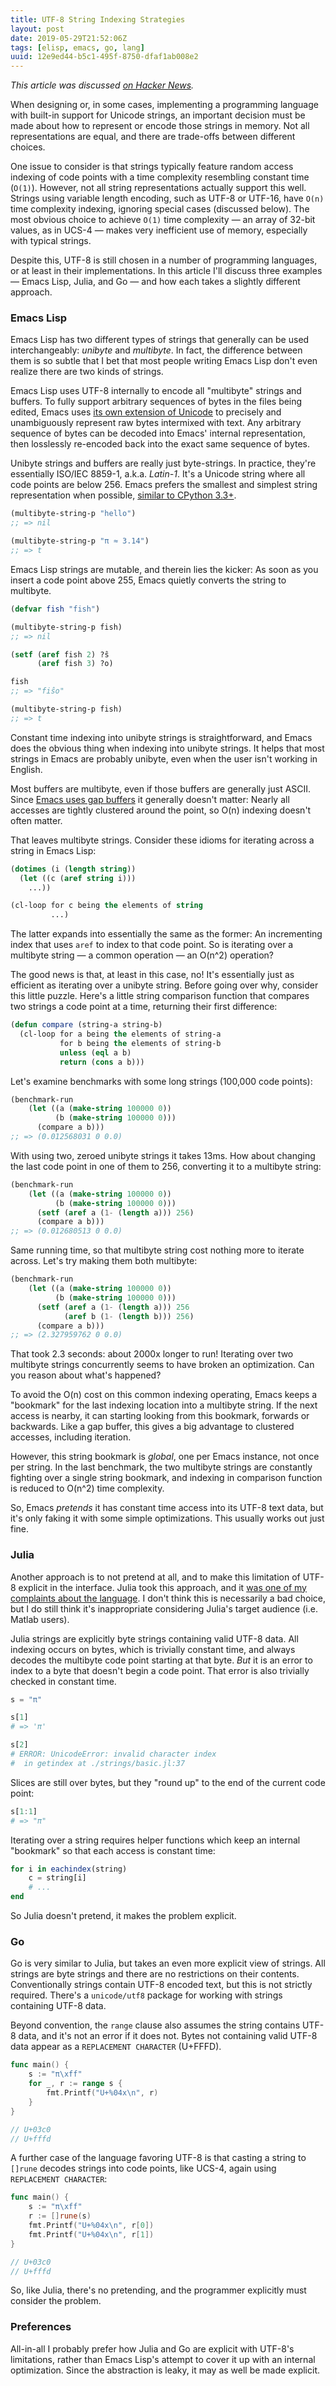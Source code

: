 ```yaml
---
title: UTF-8 String Indexing Strategies
layout: post
date: 2019-05-29T21:52:06Z
tags: [elisp, emacs, go, lang]
uuid: 12e9ed44-b5c1-495f-8750-dfaf1ab008e2
---
```


*This article was discussed [on Hacker News][hn].*

When designing or, in some cases, implementing a programming language
with built-in support for Unicode strings, an important decision must be
made about how to represent or encode those strings in memory. Not all
representations are equal, and there are trade-offs between different
choices.

One issue to consider is that strings typically feature random access
indexing of code points with a time complexity resembling constant
time (`O(1)`). However, not all string representations actually
support this well. Strings using variable length encoding, such as
UTF-8 or UTF-16, have `O(n)` time complexity indexing, ignoring
special cases (discussed below). The most obvious choice to achieve
`O(1)` time complexity — an array of 32-bit values, as in UCS-4 —
makes very inefficient use of memory, especially with typical strings.

Despite this, UTF-8 is still chosen in a number of programming
languages, or at least in their implementations. In this article I'll
discuss three examples — Emacs Lisp, Julia, and Go — and how each takes a
slightly different approach.

### Emacs Lisp

Emacs Lisp has two different types of strings that generally can be used
interchangeably: *unibyte* and *multibyte*. In fact, the difference
between them is so subtle that I bet that most people writing Emacs Lisp
don't even realize there are two kinds of strings.

Emacs Lisp uses UTF-8 internally to encode all "multibyte" strings and
buffers. To fully support arbitrary sequences of bytes in the files
being edited, Emacs uses [its own extension of Unicode][ext] to
precisely and unambiguously represent raw bytes intermixed with text.
Any arbitrary sequence of bytes can be decoded into Emacs' internal
representation, then losslessly re-encoded back into the exact same
sequence of bytes.

Unibyte strings and buffers are really just byte-strings. In practice,
they're essentially ISO/IEC 8859-1, a.k.a. *Latin-1*. It's a Unicode
string where all code points are below 256. Emacs prefers the smallest
and simplest string representation when possible, [similar to CPython
3.3+][pep].

```cl
(multibyte-string-p "hello")
;; => nil

(multibyte-string-p "π ≈ 3.14")
;; => t
```

Emacs Lisp strings are mutable, and therein lies the kicker: As soon as
you insert a code point above 255, Emacs quietly converts the string to
multibyte.

```cl
(defvar fish "fish")

(multibyte-string-p fish)
;; => nil

(setf (aref fish 2) ?ŝ
      (aref fish 3) ?o)

fish
;; => "fiŝo"

(multibyte-string-p fish)
;; => t
```

Constant time indexing into unibyte strings is straightforward, and
Emacs does the obvious thing when indexing into unibyte strings. It
helps that most strings in Emacs are probably unibyte, even when the
user isn't working in English.

Most buffers are multibyte, even if those buffers are generally just
ASCII. Since [Emacs uses gap buffers][gap] it generally doesn't matter:
Nearly all accesses are tightly clustered around the point, so O(n)
indexing doesn't often matter.

That leaves multibyte strings. Consider these idioms for iterating
across a string in Emacs Lisp:

```cl
(dotimes (i (length string))
  (let ((c (aref string i)))
    ...))

(cl-loop for c being the elements of string
         ...)
```

The latter expands into essentially the same as the former: An
incrementing index that uses `aref` to index to that code point. So is
iterating over a multibyte string — a common operation — an O(n^2)
operation?

The good news is that, at least in this case, no! It's essentially just
as efficient as iterating over a unibyte string. Before going over why,
consider this little puzzle. Here's a little string comparison function
that compares two strings a code point at a time, returning their first
difference:

```cl
(defun compare (string-a string-b)
  (cl-loop for a being the elements of string-a
           for b being the elements of string-b
           unless (eql a b)
           return (cons a b)))
```

Let's examine benchmarks with some long strings (100,000 code points):

```cl
(benchmark-run
    (let ((a (make-string 100000 0))
          (b (make-string 100000 0)))
      (compare a b)))
;; => (0.012568031 0 0.0)
```

With using two, zeroed unibyte strings it takes 13ms. How about changing
the last code point in one of them to 256, converting it to a multibyte
string:

```cl
(benchmark-run
    (let ((a (make-string 100000 0))
          (b (make-string 100000 0)))
      (setf (aref a (1- (length a))) 256)
      (compare a b)))
;; => (0.012680513 0 0.0)
```

Same running time, so that multibyte string cost nothing more to iterate
across. Let's try making them both multibyte:

```cl
(benchmark-run
    (let ((a (make-string 100000 0))
          (b (make-string 100000 0)))
      (setf (aref a (1- (length a))) 256
            (aref b (1- (length b))) 256)
      (compare a b)))
;; => (2.327959762 0 0.0)
```

That took 2.3 seconds: about 2000x longer to run! Iterating over two
multibyte strings concurrently seems to have broken an optimization.
Can you reason about what's happened?

To avoid the O(n) cost on this common indexing operating, Emacs keeps
a "bookmark" for the last indexing location into a multibyte string.
If the next access is nearby, it can starting looking from this
bookmark, forwards or backwards. Like a gap buffer, this gives a big
advantage to clustered accesses, including iteration.

However, this string bookmark is *global*, one per Emacs instance, not
once per string. In the last benchmark, the two multibyte strings are
constantly fighting over a single string bookmark, and indexing in
comparison function is reduced to O(n^2) time complexity.

So, Emacs *pretends* it has constant time access into its UTF-8 text
data, but it's only faking it with some simple optimizations. This
usually works out just fine.

### Julia

Another approach is to not pretend at all, and to make this limitation
of UTF-8 explicit in the interface. Julia took this approach, and it
[was one of my complaints about the language][julia]. I don't think
this is necessarily a bad choice, but I do still think it's
inappropriate considering Julia's target audience (i.e. Matlab users).

Julia strings are explicitly byte strings containing valid UTF-8 data.
All indexing occurs on bytes, which is trivially constant time, and
always decodes the multibyte code point starting at that byte. *But*
it is an error to index to a byte that doesn't begin a code point.
That error is also trivially checked in constant time.

```julia
s = "π"

s[1]
# => 'π'

s[2]
# ERROR: UnicodeError: invalid character index
#  in getindex at ./strings/basic.jl:37
```

Slices are still over bytes, but they "round up" to the end of the
current code point:

```julia
s[1:1]
# => "π"
```

Iterating over a string requires helper functions which keep an internal
"bookmark" so that each access is constant time:

```julia
for i in eachindex(string)
    c = string[i]
    # ...
end
```

So Julia doesn't pretend, it makes the problem explicit.

### Go

Go is very similar to Julia, but takes an even more explicit view of
strings. All strings are byte strings and there are no restrictions on
their contents. Conventionally strings contain UTF-8 encoded text, but
this is not strictly required. There's a `unicode/utf8` package for
working with strings containing UTF-8 data.

Beyond convention, the `range` clause also assumes the string contains
UTF-8 data, and it's not an error if it does not. Bytes not containing
valid UTF-8 data appear as a `REPLACEMENT CHARACTER` (U+FFFD).

```go
func main() {
    s := "π\xff"
    for _, r := range s {
        fmt.Printf("U+%04x\n", r)
    }
}

// U+03c0
// U+fffd
```

A further case of the language favoring UTF-8 is that casting a string
to `[]rune` decodes strings into code points, like UCS-4, again using
`REPLACEMENT CHARACTER`:

```go
func main() {
    s := "π\xff"
    r := []rune(s)
    fmt.Printf("U+%04x\n", r[0])
    fmt.Printf("U+%04x\n", r[1])
}

// U+03c0
// U+fffd
```

So, like Julia, there's no pretending, and the programmer explicitly
must consider the problem.

### Preferences

All-in-all I probably prefer how Julia and Go are explicit with
UTF-8's limitations, rather than Emacs Lisp's attempt to cover it up
with an internal optimization. Since the abstraction is leaky, it may
as well be made explicit.


[ext]: https://www.gnu.org/software/emacs/draft/manual/html_node/elisp/Text-Representations.html
[gap]: /blog/2017/09/07/
[hn]: https://news.ycombinator.com/item?id=20049491
[julia]: /blog/2014/03/06/
[pep]: https://www.python.org/dev/peps/pep-0393/
